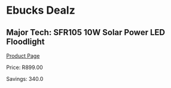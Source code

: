 
# Ebucks Dealz
## Major Tech: SFR105 10W Solar Power LED Floodlight
[Product Page](https://www.ebucks.com/web/shop/productSelected.do?prodId=994907173&catId=994900921)

Price: R899.00

Savings: 340.0


	